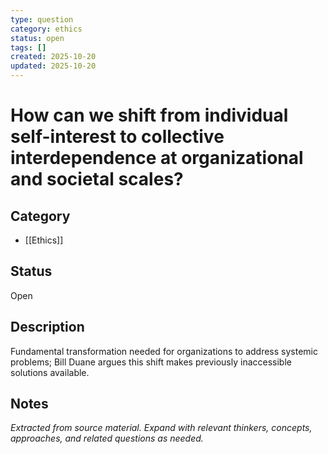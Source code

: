 ```yaml
---
type: question
category: ethics
status: open
tags: []
created: 2025-10-20
updated: 2025-10-20
---
```


# How can we shift from individual self-interest to collective interdependence at organizational and societal scales?

## Category

- [[Ethics]]

## Status

Open

## Description

Fundamental transformation needed for organizations to address systemic problems; Bill Duane argues this shift makes previously inaccessible solutions available.

## Notes

*Extracted from source material. Expand with relevant thinkers, concepts, approaches, and related questions as needed.*
